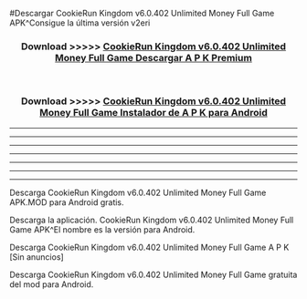 #Descargar CookieRun Kingdom v6.0.402 Unlimited Money Full Game  APK^Consigue la última versión v2eri



<div align="center">
<h3>Download >>>>> <a href="https://es-sites.web.app/?es= CookieRun Kingdom v6.0.402 Unlimited Money Full Game ">CookieRun Kingdom v6.0.402 Unlimited Money Full Game  Descargar A P K Premium</a></h3><br>

<h3>Download >>>>> <a href="https://es-sites.web.app/?es= CookieRun Kingdom v6.0.402 Unlimited Money Full Game ">CookieRun Kingdom v6.0.402 Unlimited Money Full Game  Instalador de A P K para Android</a></h3>
</div>


----------------------------------------------------------

----------------------------------------------------------

----------------------------------------------------------

----------------------------------------------------------

----------------------------------------------------------

----------------------------------------------------------

----------------------------------------------------------

Descarga CookieRun Kingdom v6.0.402 Unlimited Money Full Game  APK.MOD para Android gratis.

Descarga la aplicación. CookieRun Kingdom v6.0.402 Unlimited Money Full Game  APK^El nombre es la versión para Android.

Descarga CookieRun Kingdom v6.0.402 Unlimited Money Full Game  A P K [Sin anuncios]

Descarga CookieRun Kingdom v6.0.402 Unlimited Money Full Game  gratuita del mod para Android.


